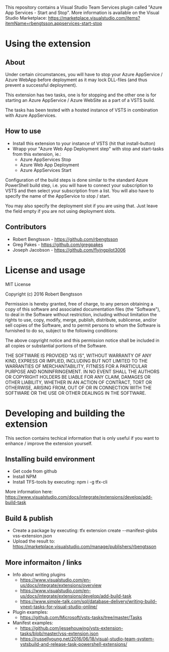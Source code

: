 
This repository contains a Visual Studio Team Services plugin called "Azure App Services - Start and Stop". More information is available on the Visual Studio Marketplace: https://marketplace.visualstudio.com/items?itemName=rbengtsson.appservices-start-stop


# Using the extension


## About ##

Under certain circumstances, you will have to stop your Azure AppService / Azure WebApp before deployment as it may lock DLL-files (and thus prevent a successful deployment).

This extension has two tasks, one is for stopping and the other one is for starting an Azure AppService / Azure WebSite as a part of a VSTS build.

The tasks has been tested with a hosted instance of VSTS in combination with Azure AppServices.


## How to use ##

 * Install this extension to your instance of VSTS (hit that install-button)
 * Wrapp your "Azure Web App Deployment step" with stop and start-tasks from this extension, ie.:
   * Azure AppServices Stop
   * Azure Web App Deployment
   * Azure AppServices Start

Configuration of the build steps is done similar to the standard Azure PowerShell build step, i.e. you will have to connect your subscription to VSTS and then select your subscription from a list. You will also have to specify the name of the AppService to stop / start.

You may also specify the deployment slot if you are using that. Just leave the field empty if you are not using deployment slots.


## Contributors ##

 * Robert Bengtsson - https://github.com/rbengtsson
 * Greg Pakes - https://github.com/gregpakes
 * Joseph Jacobson - https://github.com/flyingpilot3006


# License and usage

MIT License

Copyright (c) 2016 Robert Bengtsson

Permission is hereby granted, free of charge, to any person obtaining a copy
of this software and associated documentation files (the "Software"), to deal
in the Software without restriction, including without limitation the rights
to use, copy, modify, merge, publish, distribute, sublicense, and/or sell
copies of the Software, and to permit persons to whom the Software is
furnished to do so, subject to the following conditions:

The above copyright notice and this permission notice shall be included in all
copies or substantial portions of the Software.

THE SOFTWARE IS PROVIDED "AS IS", WITHOUT WARRANTY OF ANY KIND, EXPRESS OR
IMPLIED, INCLUDING BUT NOT LIMITED TO THE WARRANTIES OF MERCHANTABILITY,
FITNESS FOR A PARTICULAR PURPOSE AND NONINFRINGEMENT. IN NO EVENT SHALL THE
AUTHORS OR COPYRIGHT HOLDERS BE LIABLE FOR ANY CLAIM, DAMAGES OR OTHER
LIABILITY, WHETHER IN AN ACTION OF CONTRACT, TORT OR OTHERWISE, ARISING FROM,
OUT OF OR IN CONNECTION WITH THE SOFTWARE OR THE USE OR OTHER DEALINGS IN THE
SOFTWARE.


# Developing and building the extension

This section contains techical information that is only useful if you want to enhance / improve the extension yourself.


## Installing build environment

 * Get code from github
 * Install NPM
 * Install TFS-tools by executing: npm i -g tfx-cli

More information here: https://www.visualstudio.com/docs/integrate/extensions/develop/add-build-task


## Build & publish

* Create a package by executing: tfx extension create --manifest-globs vss-extension.json
* Upload the result to: https://marketplace.visualstudio.com/manage/publishers/rbengtsson


## More informaiton / links

* Info about writing plugins
  * https://www.visualstudio.com/en-us/docs/integrate/extensions/overview
  * https://www.visualstudio.com/en-us/docs/integrate/extensions/develop/add-build-task  
  * https://www.simple-talk.com/sql/database-delivery/writing-build-vnext-tasks-for-visual-studio-online/
* Plugin examples:
  * https://github.com/Microsoft/vsts-tasks/tree/master/Tasks
* Manifest examples:
  * https://github.com/jessehouwing/vsts-extension-tasks/blob/master/vss-extension.json
  * https://russellyoung.net/2016/06/18/visual-studio-team-system-vstsbuild-and-release-task-powershell-extensions/
